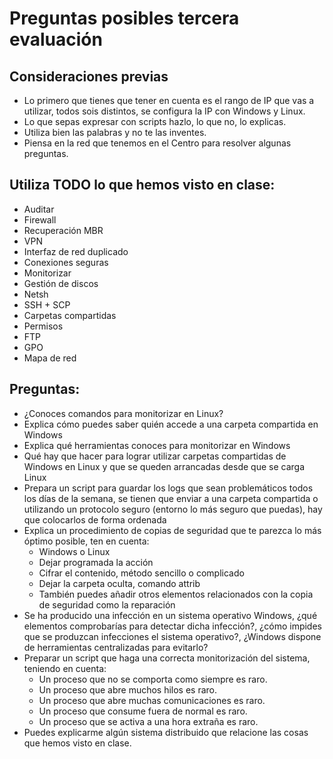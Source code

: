 # Preguntas posibles tercera evaluación

## Consideraciones previas
- Lo primero que tienes que tener en cuenta es el rango de IP que vas a utilizar, todos sois distintos, se configura la IP con Windows y Linux.
- Lo que sepas expresar con scripts hazlo, lo que no, lo explicas.
- Utiliza bien las palabras y no te las inventes.
- Piensa en la red que tenemos en el Centro para resolver algunas preguntas.

## Utiliza TODO lo que hemos visto en clase:
- Auditar
- Firewall
- Recuperación MBR
- VPN
- Interfaz de red duplicado
- Conexiones seguras
- Monitorizar
- Gestión de discos
- Netsh
- SSH + SCP
- Carpetas compartidas
- Permisos
- FTP
- GPO
- Mapa de red

## Preguntas:
- ¿Conoces comandos para monitorizar en Linux?
- Explica cómo puedes saber quién accede a una carpeta compartida en Windows
- Explica qué herramientas conoces para monitorizar en Windows
- Qué hay que hacer para lograr utilizar carpetas compartidas de Windows en Linux y que se queden arrancadas desde que se carga Linux
- Prepara un script para guardar los logs que sean problemáticos todos los días de la semana, se tienen que enviar a una carpeta compartida o utilizando un protocolo seguro (entorno lo más seguro que puedas), hay que colocarlos de forma ordenada
- Explica un procedimiento de copias de seguridad que te parezca lo más óptimo posible, ten en cuenta:
  - Windows o Linux
  - Dejar programada la acción
  - Cifrar el contenido, método sencillo o complicado
  - Dejar la carpeta oculta, comando attrib
  - También puedes añadir otros elementos relacionados con la copia de seguridad como la reparación
- Se ha producido una infección en un sistema operativo Windows, ¿qué elementos comprobarías para detectar dicha infección?, ¿cómo impides que se produzcan infecciones el sistema operativo?, ¿Windows dispone de herramientas centralizadas para evitarlo?
- Preparar un script que haga una correcta monitorización del sistema, teniendo en cuenta:
  - Un proceso que no se comporta como siempre es raro.
  - Un proceso que abre muchos hilos es raro.
  - Un proceso que abre muchas comunicaciones es raro.
  - Un proceso que consume fuera de normal es raro.
  - Un proceso que se activa a una hora extraña es raro.
- Puedes explicarme algún sistema distribuido que relacione las cosas que hemos visto en clase.
